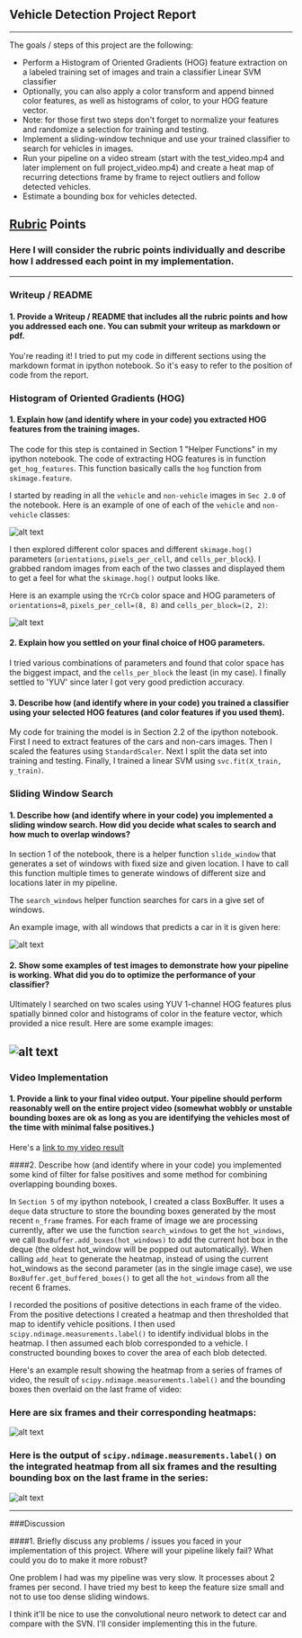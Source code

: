 ## Vehicle Detection Project Report

---

The goals / steps of this project are the following:

* Perform a Histogram of Oriented Gradients (HOG) feature extraction on a labeled training set of images and train a classifier Linear SVM classifier
* Optionally, you can also apply a color transform and append binned color features, as well as histograms of color, to your HOG feature vector. 
* Note: for those first two steps don't forget to normalize your features and randomize a selection for training and testing.
* Implement a sliding-window technique and use your trained classifier to search for vehicles in images.
* Run your pipeline on a video stream (start with the test_video.mp4 and later implement on full project_video.mp4) and create a heat map of recurring detections frame by frame to reject outliers and follow detected vehicles.
* Estimate a bounding box for vehicles detected.

[//]: # (Image References)
[image1]: ./report/car_notcar.png
[image2]: ./report/hog_features.png
[image3]: ./report/sliding_window.png
[image4]: ./report/sliding_window_multi.png
[image5]: ./report/consecutive_frame.png
[image6]: ./report/labels_and_bbox.png
[video1]: ./project_video.mp4

## [Rubric](https://review.udacity.com/#!/rubrics/513/view) Points
### Here I will consider the rubric points individually and describe how I addressed each point in my implementation.  

---
### Writeup / README

#### 1. Provide a Writeup / README that includes all the rubric points and how you addressed each one.  You can submit your writeup as markdown or pdf.

You're reading it! I tried to put my code in different sections using the markdown format in ipython notebook. So it's easy to refer to the position of code from the report.

### Histogram of Oriented Gradients (HOG)

#### 1. Explain how (and identify where in your code) you extracted HOG features from the training images.

The code for this step is contained in Section 1 "Helper Functions" in my ipython notebook. The code of extracting HOG features is in function `get_hog_features`. This function basically calls the `hog` function from `skimage.feature`.

I started by reading in all the `vehicle` and `non-vehicle` images in `Sec 2.0` of the notebook.  Here is an example of one of each of the `vehicle` and `non-vehicle` classes:

![alt text][image1]

I then explored different color spaces and different `skimage.hog()` parameters (`orientations`, `pixels_per_cell`, and `cells_per_block`).  I grabbed random images from each of the two classes and displayed them to get a feel for what the `skimage.hog()` output looks like.

Here is an example using the `YCrCb` color space and HOG parameters of `orientations=8`, `pixels_per_cell=(8, 8)` and `cells_per_block=(2, 2)`:

![alt text][image2]

#### 2. Explain how you settled on your final choice of HOG parameters.

I tried various combinations of parameters and found that color space has the biggest impact, and the `cells_per_block` the least (in my case). I finally settled to 'YUV' since later I got very good prediction accuracy.

#### 3. Describe how (and identify where in your code) you trained a classifier using your selected HOG features (and color features if you used them).

My code for training the model is in Section 2.2 of the ipython notebook. First I need to extract features of the cars and non-cars images. Then I scaled the features using `StandardScaler`. Next I split the data set into training and testing. Finally, I trained a linear SVM using `svc.fit(X_train, y_train)`.

### Sliding Window Search

#### 1. Describe how (and identify where in your code) you implemented a sliding window search.  How did you decide what scales to search and how much to overlap windows?

In section 1 of the notebook, there is a helper function `slide_window` that generates a set of windows with fixed size and given location. I have to call this function multiple times to generate windows of different size and locations later in my pipeline.

The `search_windows` helper function searches for cars in a give set of windows.

An example image, with all windows that predicts a car in it is given here:

![alt text][image3]

#### 2. Show some examples of test images to demonstrate how your pipeline is working.  What did you do to optimize the performance of your classifier?

Ultimately I searched on two scales using YUV 1-channel HOG features plus spatially binned color and histograms of color in the feature vector, which provided a nice result.  Here are some example images:

![alt text][image4]
---

### Video Implementation

#### 1. Provide a link to your final video output.  Your pipeline should perform reasonably well on the entire project video (somewhat wobbly or unstable bounding boxes are ok as long as you are identifying the vehicles most of the time with minimal false positives.)

Here's a [link to my video result](./project_video.mp4)


####2. Describe how (and identify where in your code) you implemented some kind of filter for false positives and some method for combining overlapping bounding boxes.

In `Section 5` of my ipython notebook, I created a class BoxBuffer. It uses a `deque` data structure to store the bounding boxes generated by the most recent `n_frame` frames. For each frame of image we are processing currently, after we use the function `search_windows` to get the `hot_windows`, we call `BoxBuffer.add_boxes(hot_windows)` to add the current hot box in the deque (the oldest hot_window will be popped out automatically). When calling `add_heat` to generate the heatmap, instead of using the current hot_windows as the second parameter (as in the single image case), we use `BoxBuffer.get_buffered_boxes()` to get all the `hot_windows` from all the recent 6 frames.

I recorded the positions of positive detections in each frame of the video.  From the positive detections I created a heatmap and then thresholded that map to identify vehicle positions.  I then used `scipy.ndimage.measurements.label()` to identify individual blobs in the heatmap.  I then assumed each blob corresponded to a vehicle.  I constructed bounding boxes to cover the area of each blob detected.  

Here's an example result showing the heatmap from a series of frames of video, the result of `scipy.ndimage.measurements.label()` and the bounding boxes then overlaid on the last frame of video:

### Here are six frames and their corresponding heatmaps:
![alt text][image5]

### Here is the output of `scipy.ndimage.measurements.label()` on the integrated heatmap from all six frames and the resulting bounding box on the last frame in the series:
![alt text][image6]


---

###Discussion

####1. Briefly discuss any problems / issues you faced in your implementation of this project.  Where will your pipeline likely fail?  What could you do to make it more robust?

One problem I had was my pipeline was very slow. It processes about 2 frames per second. I have tried my best to keep the feature size small and not to use too dense sliding windows.

I think it'll be nice to use the convolutional neuro network to detect car and compare with the SVN. I'll consider implementing this in the future.